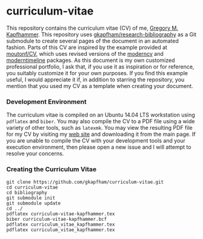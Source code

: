 # curriculum-vitae

This repository contains the curriculum vitae (CV) of me, [Gregory M.
Kapfhammer](http://www.cs.allegheny.edu/sites/gkapfham). This repository uses
[gkapfham/research-bibliography](https://github.com/gkapfham/research-bibliography) as a Git submodule to create several
pages of the document in an automated fashion. Parts of this CV are inspired by the example provided at
[moutonf/CV](https://github.com/moutonf/CV), which uses revised versions of the
[moderncv](https://www.ctan.org/pkg/moderncv) and [moderntimeline](https://github.com/raphink/moderntimeline) packages.
As this document is my own customized professional portfolio, I ask that, if you use it as inspiration or for reference,
you suitably customize it for your own purposes. If you find this example useful, I would appreciate it if, in
addition to starring the repository, you mention that you used my CV as a template when creating your document.

### Development Environment

The curriculum vitae is compiled on an Ubuntu 14.04 LTS workstation using `pdflatex` and
`biber`. You may also compile the CV to a PDF file using a wide variety of other tools, such as `latexmk`. You may
view the resulting PDF file for my CV by visiting my [web site](http://www.cs.allegheny.edu/sites/gkapfham) and
downloading it from the main page. If you are unable to compile the CV with your development tools and your
execution environment, then please open a new issue and I will attempt to resolve your concerns.

### Creating the Curriculum Vitae

```shell
git clone https://github.com/gkapfham/curriculum-vitae.git
cd curriculum-vitae
cd bibliography
git submodule init
git submodule update
cd ../
pdflatex curriculum-vitae-kapfhammer.tex
biber curriculum-vitae-kapfhammer.bcf
pdflatex curriculum_vitae_kapfhammer.tex
pdflatex curriculum_vitae_kapfhammer.tex
```






